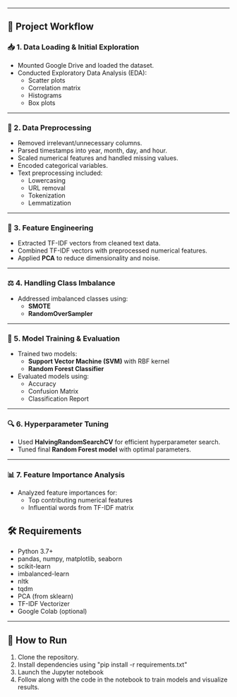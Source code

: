 
---

## 🚀 Project Workflow

### 📥 1. Data Loading & Initial Exploration

- Mounted Google Drive and loaded the dataset.
- Conducted Exploratory Data Analysis (EDA):
  - Scatter plots
  - Correlation matrix
  - Histograms
  - Box plots

---

### 🔧 2. Data Preprocessing

- Removed irrelevant/unnecessary columns.
- Parsed timestamps into year, month, day, and hour.
- Scaled numerical features and handled missing values.
- Encoded categorical variables.
- Text preprocessing included:
  - Lowercasing
  - URL removal
  - Tokenization
  - Lemmatization

---

### 🧪 3. Feature Engineering

- Extracted TF-IDF vectors from cleaned text data.
- Combined TF-IDF vectors with preprocessed numerical features.
- Applied **PCA** to reduce dimensionality and noise.

---

### ⚖️ 4. Handling Class Imbalance

- Addressed imbalanced classes using:
  - **SMOTE**
  - **RandomOverSampler**

---

### 🤖 5. Model Training & Evaluation

- Trained two models:
  - **Support Vector Machine (SVM)** with RBF kernel
  - **Random Forest Classifier**
- Evaluated models using:
  - Accuracy
  - Confusion Matrix
  - Classification Report

---

### 🔍 6. Hyperparameter Tuning

- Used **HalvingRandomSearchCV** for efficient hyperparameter search.
- Tuned final **Random Forest model** with optimal parameters.

---

### 📊 7. Feature Importance Analysis

- Analyzed feature importances for:
  - Top contributing numerical features
  - Influential words from TF-IDF matrix

## 🛠️ Requirements

- Python 3.7+
- pandas, numpy, matplotlib, seaborn
- scikit-learn
- imbalanced-learn
- nltk
- tqdm
- PCA (from sklearn)
- TF-IDF Vectorizer
- Google Colab (optional)

---

## 📌 How to Run

1. Clone the repository.
2. Install dependencies using "pip install -r requirements.txt"
3. Launch the Jupyter notebook
4. Follow along with the code in the notebook to train models and visualize results.

